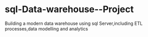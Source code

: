 # sql-Data-warehouse--Project
Building a modern data warehouse using sql Server,including ETL processes,data modelling and analytics
